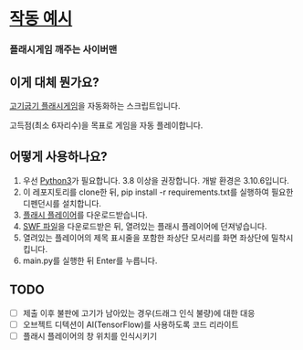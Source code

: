 # [작동 예시](https://www.youtube.com/watch?v=ew_YJhzZvJI)
### 플래시게임 깨주는 사이버맨

## 이게 대체 뭔가요?
[고기굽기 플래시게임](https://flasharch.com/archive/play/4a637f61659230c42484a2e2de7f4f42)을 자동화하는 스크립트입니다.

고득점(최소 6자리수)을 목표로 게임을 자동 플레이합니다.

## 어떻게 사용하나요?
1. 우선 [Python3](https://www.python.org/downloads/)가 필요합니다. 3.8 이상을 권장합니다. 개발 환경은 3.10.6입니다.
2. 이 레포지토리를 clone한 뒤, pip install -r requirements.txt를 실행하여 필요한 디펜던시를 설치합니다.
3. [플래시 플레이어](https://archive.org/details/flash-player-portable)를 다운로드받습니다.
4. [SWF 파일](https://flasharch.com/cdn/uploads/archived/2020/10/10/a28704038763ec6850c48bd5682454e7_20201010215850.swf)을 다운로드받은 뒤, 열려있는 플래시 플레이어에 던져넣습니다.
5. 열려있는 플레이어의 제목 표시줄을 포함한 좌상단 모서리를 화면 좌상단에 밀착시킵니다.
6. main.py를 실행한 뒤 Enter를 누릅니다.

## TODO
- [ ] 제출 이후 불판에 고기가 남아있는 경우(드래그 인식 불량)에 대한 대응
- [ ] 오브젝트 디텍션이 AI(TensorFlow)를 사용하도록 코드 리라이트
- [ ] 플래시 플레이어의 창 위치를 인식시키기
